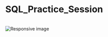 # SQL_Practice_Session
<br>
<img src="https://www.simplilearn.com/ice9/free_resources_article_thumb/difference_between_sql_and_mysql.jpg" class="img-fluid" alt="Responsive image">
